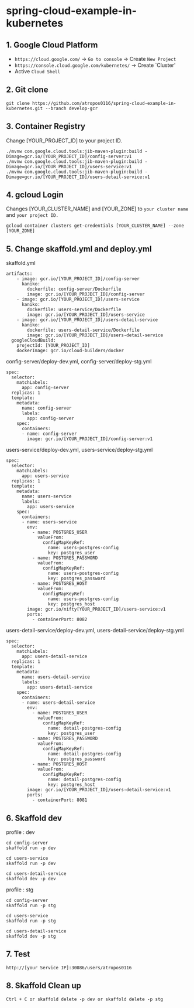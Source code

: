 # spring-cloud-example-in-kubernetes

## 1. Google Cloud Platform
- `https://cloud.google.com/` -> `Go to console` -> Create `New Project`
- `https://console.cloud.google.com/kubernetes/` -> Create `Cluster'
- Active `Cloud Shell`

## 2. Git clone
```
git clone https://github.com/atropos0116/spring-cloud-example-in-kubernetes.git --branch develop-gcr
```

## 3. Container Registry
Change [YOUR_PROJECT_ID] to your project ID.

```
./mvnw com.google.cloud.tools:jib-maven-plugin:build -Dimage=gcr.io/[YOUR_PROJECT_ID]/config-server:v1
./mvnw com.google.cloud.tools:jib-maven-plugin:build -Dimage=gcr.io/[YOUR_PROJECT_ID]/users-service:v1
./mvnw com.google.cloud.tools:jib-maven-plugin:build -Dimage=gcr.io/[YOUR_PROJECT_ID]/users-detail-service:v1
```

## 4. gcloud Login
Changes [YOUR_CLUSTER_NAME] and [YOUR_ZONE] to `your cluster name` and `your project ID.`

```
gcloud container clusters get-credentials [YOUR_CLUSTER_NAME] --zone [YOUR_ZONE]
```

## 5. Change skaffold.yml and deploy.yml
skaffold.yml
```
artifacts:
    - image: gcr.io/[YOUR_PROJECT_ID]/config-server
      kaniko:
        dockerfile: config-server/Dockerfile
        image: gcr.io/[YOUR_PROJECT_ID]/config-server
    - image: gcr.io/[YOUR_PROJECT_ID]/users-service
      kaniko:
        dockerfile: users-service/Dockerfile
        image: gcr.io/[YOUR_PROJECT_ID]/users-service
    - image: gcr.io/[YOUR_PROJECT_ID]/users-detail-service
      kaniko:
        dockerfile: users-detail-service/Dockerfile
        image: gcr.io/[YOUR_PROJECT_ID]/users-detail-service
  googleCloudBuild:
    projectId: [YOUR_PROJECT_ID]
    dockerImage: gcr.io/cloud-builders/docker
```

config-server/deploy-dev.yml, 
config-server/deploy-stg.yml
```
spec:
  selector:
    matchLabels:
      app: config-server
  replicas: 1
  template:
    metadata:
      name: config-server
      labels:
        app: config-server
    spec:
      containers:
      - name: config-server
        image: gcr.io/[YOUR_PROJECT_ID]/config-server:v1
```

users-service/deploy-dev.yml,
users-service/deploy-stg.yml
```
spec:
  selector:
    matchLabels:
      app: users-service
  replicas: 1
  template:
    metadata:
      name: users-service
      labels:
        app: users-service
    spec:
      containers:
      - name: users-service
        env:
          - name: POSTGRES_USER
            valueFrom:
              configMapKeyRef:
                name: users-postgres-config
                key: postgres_user
          - name: POSTGRES_PASSWORD
            valueFrom:
              configMapKeyRef:
                name: users-postgres-config
                key: postgres_password
          - name: POSTGRES_HOST
            valueFrom:
              configMapKeyRef:
                name: users-postgres-config
                key: postgres_host
        image: gcr.io/nifty[YOUR_PROJECT_ID]/users-service:v1
        ports:
          - containerPort: 8082
```

users-detail-service/deploy-dev.yml,
users-detail-service/deploy-stg.yml
```
spec:
  selector:
    matchLabels:
      app: users-detail-service
  replicas: 1
  template:
    metadata:
      name: users-detail-service
      labels:
        app: users-detail-service
    spec:
      containers:
      - name: users-detail-service
        env:
          - name: POSTGRES_USER
            valueFrom:
              configMapKeyRef:
                name: detail-postgres-config
                key: postgres_user
          - name: POSTGRES_PASSWORD
            valueFrom:
              configMapKeyRef:
                name: detail-postgres-config
                key: postgres_password
          - name: POSTGRES_HOST
            valueFrom:
              configMapKeyRef:
                name: detail-postgres-config
                key: postgres_host
        image: gcr.io/[YOUR_PROJECT_ID]/users-detail-service:v1
        ports:
          - containerPort: 8081
```


## 6. Skaffold dev
profile : dev
```
cd config-server
skaffold run -p dev

cd users-service
skaffold run -p dev

cd users-detail-service
skaffold dev -p dev
```

profile : stg
```
cd config-server
skaffold run -p stg

cd users-service
skaffold run -p stg

cd users-detail-service
skaffold dev -p stg
```

## 7. Test
```
http://[your Service IP]:30086/users/atropos0116
```

## 8. Skaffold Clean up
```
Ctrl + C or skaffold delete -p dev or skaffold delete -p stg
```

